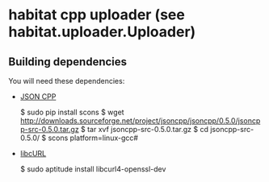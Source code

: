 habitat cpp uploader (see habitat.uploader.Uploader)
====================================================

Building dependencies
---------------------

You will need these dependencies:

  - [JSON CPP](http://jsoncpp.sourceforge.net/)

    $ sudo pip install scons
    $ wget http://downloads.sourceforge.net/project/jsoncpp/jsoncpp/0.5.0/jsoncpp-src-0.5.0.tar.gz
    $ tar xvf jsoncpp-src-0.5.0.tar.gz
    $ cd jsoncpp-src-0.5.0/
    $ scons platform=linux-gcc#

  - [libcURL](http://curl.haxx.se/)

    $ sudo aptitude install libcurl4-openssl-dev


